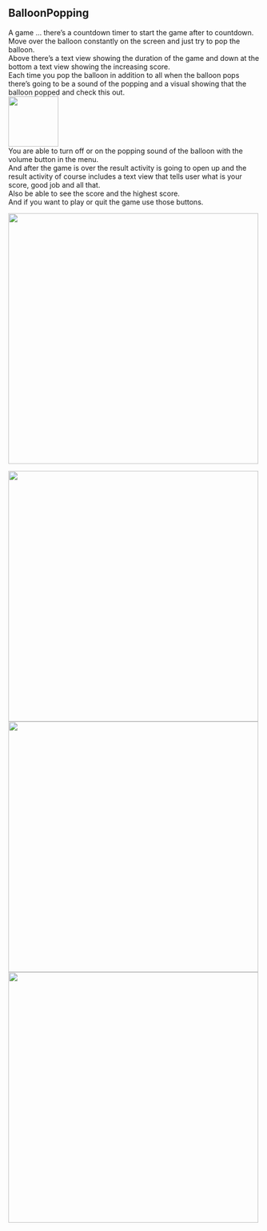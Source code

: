 ## BalloonPopping 

A game … there’s a countdown timer to start the game after to countdown.  
Move over the balloon constantly on the screen and just try to pop the balloon.  
Above there’s a text view showing the duration of the game and down at the bottom a text view showing the increasing score.   
Each time you pop the balloon in addition to all when the balloon pops there’s going to be a sound of the popping and a visual showing that the balloon popped and check this out.   
<img src="https://github.com/user-attachments/assets/9e8960de-5852-43e2-8fbd-84b16f0b7225" height=100>   
You are able to turn off or on the popping sound of the balloon with the volume button in the menu.   
And after the game is over the result activity is going to open up and the result activity of course includes a text view that tells user what is your score, good job and all that.   
Also be able to see the score and the highest score.   
And if you want to play or quit the game use those buttons.  

<img src="https://github.com/user-attachments/assets/ff2e58ba-043b-41df-b313-c62941ddffa9" height=500>  <br>

<img src="https://github.com/user-attachments/assets/aa81f04e-2736-46ec-af31-afe4436d9833" height=500>
<img src="https://github.com/user-attachments/assets/4eb7f418-dbea-4331-ad21-26c6d9f1cba3" height=500>
<img src="https://github.com/user-attachments/assets/63f658c5-5793-4ac5-b11c-df854d1ace6b" height=500>
